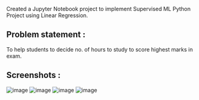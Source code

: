 Created a Jupyter Notebook project to implement Supervised ML Python Project using Linear Regression.

## Problem statement :

To help students to decide no. of hours to study to score highest marks in exam.

## Screenshots :

![image](https://user-images.githubusercontent.com/87854476/228571634-9d42882d-c345-4735-856b-47594e4bf38e.png)
![image](https://user-images.githubusercontent.com/87854476/228571846-79d58a46-e1c7-4086-b4bd-d7c272998a5a.png)
![image](https://user-images.githubusercontent.com/87854476/228571936-a79b8f1b-a28e-45d7-af34-6eb8598ef72c.png)
![image](https://user-images.githubusercontent.com/87854476/228572030-c4c021a1-75e4-433a-88fb-60e98b01627c.png)

